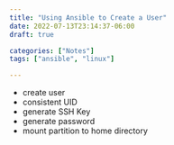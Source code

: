 ```yaml
---
title: "Using Ansible to Create a User"
date: 2022-07-13T23:14:37-06:00
draft: true

categories: ["Notes"]
tags: ["ansible", "linux"]

---
```


- create user
- consistent UID
- generate SSH Key
- generate password
- mount partition to home directory
